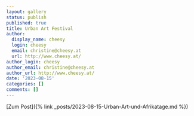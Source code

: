 ```yaml
---
layout: gallery
status: publish
published: true
title: Urban Art Festival
author:
  display_name: cheesy
  login: cheesy
  email: christine@cheesy.at
  url: http://www.cheesy.at/
author_login: cheesy
author_email: christine@cheesy.at
author_url: http://www.cheesy.at/
date: '2023-08-15'
categories: []
comments: []
--- 
```


[Zum Post]({% link _posts/2023-08-15-Urban-Art-und-Afrikatage.md %})
